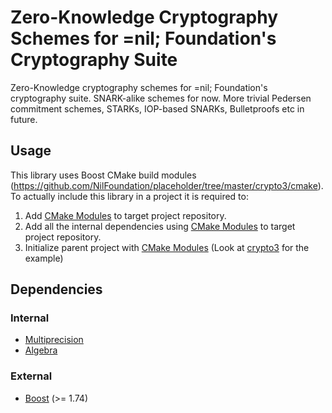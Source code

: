 # Zero-Knowledge Cryptography Schemes for =nil; Foundation's Cryptography Suite

Zero-Knowledge cryptography schemes for =nil; Foundation's cryptography suite.
SNARK-alike schemes for now. More trivial Pedersen commitment schemes, STARKs,
IOP-based SNARKs, Bulletproofs etc in future.

## Usage

This library uses Boost CMake build modules (https://github.com/NilFoundation/placeholder/tree/master/crypto3/cmake).
To actually include this library in a project it is required to:

1. Add [CMake Modules](https://github.com/NilFoundation/placeholder/tree/master/parallel-crypto3/cmake) to target project repository.
2. Add all the internal dependencies using [CMake Modules](https://github.com/NilFoundation/placeholder/tree/master/parallel-crypto3/cmake) to target project repository.
3. Initialize parent project with [CMake Modules](https://github.com/NilFoundation/placeholder/tree/master/parallel-crypto3/cmake) (Look at [crypto3](https://github.com/NilFoundation/placeholder/tree/master/parallel-crypto3) for the example)

## Dependencies

### Internal

* [Multiprecision](https://github.com/NilFoundation/placeholder/tree/master/crypto3/libs/multiprecision)
* [Algebra](https://github.com/NilFoundation/placeholder/tree/master/crypto3/libs/algebra)

### External

* [Boost](https://boost.org) (>= 1.74)
